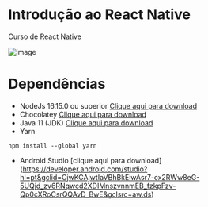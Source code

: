 # Introdução ao React Native
Curso de React Native

![image](https://user-images.githubusercontent.com/66559540/172933092-f2a2b9e9-9952-4e49-9f9d-14c484b107c1.png)


# Dependências
 + NodeJs 16.15.0 ou superior [Clique aqui para download](https://nodejs.org/en/) 
 + Chocolatey [Clique aqui para download](https://chocolatey.org/)
 + Java 11 (JDK) [Clique aqui para download](https://www.oracle.com/br/java/technologies/javase/jdk11-archive-downloads.html)
 + Yarn 
 ```
 npm install --global yarn
 ```

 + Android Studio [clique aqui para download] (https://developer.android.com/studio?hl=pt&gclid=CjwKCAjwtIaVBhBkEiwAsr7-cx2RWw8eG-5UQjd_zv6RNqwcd2XDIMnszvnnmEB_fzkpFzv-Qp0cXRoCsrQQAvD_BwE&gclsrc=aw.ds)
 



